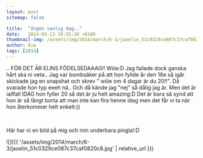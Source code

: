 ```yaml
---
layout: post
sitemap: false

title:  "Ingen vanlig dag.."
date:   2014-03-13 19:55:26 +0100
thumbnail-img: /assets/img/2014/march/6-3/jaoelin_51c0329ce087c37caf0820c8.jpg
author: Eva
tags: [2014]
---
```


.. FÖR DET ÄR ELINS FÖDELSEDAAAG!! Wiiie:D Jag failade dock ganska hårt ska ni veta.. Jag var bombsäker på att hon fyllde år den 16e så igår skickade jag en snapshat och skrev " wiiie om 4 dagar är du 20!!". Då svarade hon typ eeeh nä.. Och då kände jag "nej" så dålig jag är. Men det är iallfall IDAG hon fyller 20 så det är ju helt amazing:D Det är bara så synd att hon är så långt borta att man inte kan fira henne idag men det får vi ta när hon återkommer helt enkelt:))




 




Här har ni en bild på mig och min underbara pingla!:D

![]({{ '/assets/img/2014/march/6-3/jaoelin_51c0329ce087c37caf0820c8.jpg'  | relative_url }})

